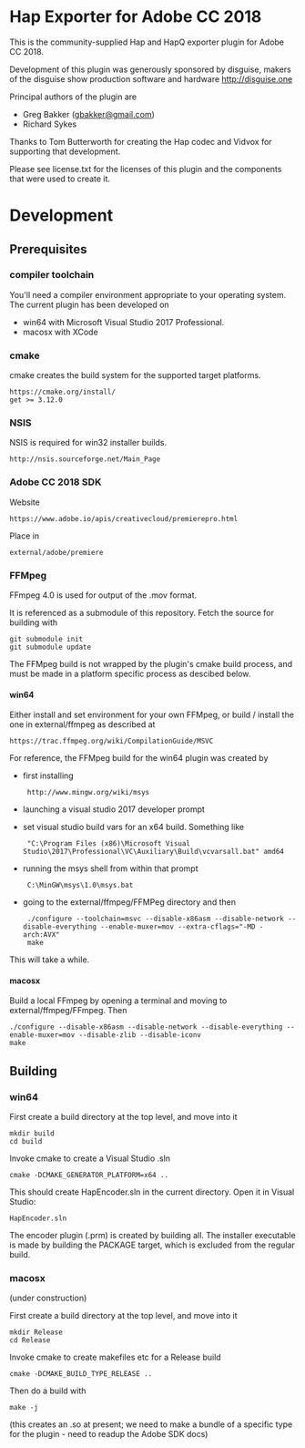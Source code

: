 # Hap Exporter for Adobe CC 2018

This is the community-supplied Hap and HapQ exporter plugin for Adobe CC 2018.

Development of this plugin was generously sponsored by disguise, makers of the disguise show production software and hardware
    http://disguise.one

Principal authors of the plugin are

-  Greg Bakker (gbakker@gmail.com)
-  Richard Sykes

Thanks to Tom Butterworth for creating the Hap codec and Vidvox for supporting that development.

Please see license.txt for the licenses of this plugin and the components that were used to create it.

# Development

## Prerequisites

### compiler toolchain

You'll need a compiler environment appropriate to your operating system. The current plugin has been developed on
-  win64 with Microsoft Visual Studio 2017 Professional.
-  macosx with XCode

### cmake
cmake creates the build system for the supported target platforms.

    https://cmake.org/install/
    get >= 3.12.0

### NSIS
NSIS is required for win32 installer builds.

    http://nsis.sourceforge.net/Main_Page

### Adobe CC 2018 SDK
Website

    https://www.adobe.io/apis/creativecloud/premierepro.html

Place in

    external/adobe/premiere

### FFMpeg
FFmpeg 4.0 is used for output of the .mov format.

It is referenced as a submodule of this repository. Fetch the source for building with

    git submodule init
    git submodule update

The FFMpeg build is not wrapped by the plugin's cmake build process, and must be made in a platform specific process as descibed below.

#### win64
Either install and set environment for your own FFMpeg, or build / install the one in external/ffmpeg as described at

    https://trac.ffmpeg.org/wiki/CompilationGuide/MSVC

For reference, the FFMpeg build for the win64 plugin was created by

-  first installing
 
        http://www.mingw.org/wiki/msys

-  launching a visual studio 2017 developer prompt
-  set visual studio build vars for an x64 build. Something like

        "C:\Program Files (x86)\Microsoft Visual Studio\2017\Professional\VC\Auxiliary\Build\vcvarsall.bat" amd64

-  running the msys shell from within that prompt

        C:\MinGW\msys\1.0\msys.bat
 
-  going to the external/ffmpeg/FFMPeg directory and then

        ./configure --toolchain=msvc --disable-x86asm --disable-network --disable-everything --enable-muxer=mov --extra-cflags="-MD -arch:AVX"
        make

This will take a while.

#### macosx
Build a local FFmpeg by opening a terminal and moving to external/ffmpeg/FFmpeg. Then

    ./configure --disable-x86asm --disable-network --disable-everything --enable-muxer=mov --disable-zlib --disable-iconv
    make

##  Building

### win64

First create a build directory at the top level, and move into it

    mkdir build
    cd build

Invoke cmake to create a Visual Studio .sln

    cmake -DCMAKE_GENERATOR_PLATFORM=x64 ..

This should create HapEncoder.sln in the current directory. Open it in Visual Studio:

    HapEncoder.sln

The encoder plugin (.prm) is created by building all.
The installer executable is made by building the PACKAGE target, which is excluded from the regular build.

### macosx

(under construction)

First create a build directory at the top level, and move into it

    mkdir Release
    cd Release

Invoke cmake to create makefiles etc for a Release build

    cmake -DCMAKE_BUILD_TYPE_RELEASE ..

Then do a build with

    make -j

(this creates an .so at present; we need to make a bundle of a specific type for the plugin - need to readup the Adobe SDK docs)

